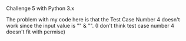 Challenge 5 with Python 3.x

The problem with my code here is that the Test Case Number 4 doesn't work since the input value is "" & "". (I don't think test case number 4 doesn't fit with permise)